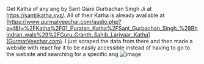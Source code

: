 Get Katha of any ang by Sant Giani Gurbachan Singh Ji at https://santjikatha.xyz/.
All of their Katha is already avaliable at [https://www.gurmatveechar.com/audio.php?q=f&f=%2FKatha%2F01_Puratan_Katha%2FSant_Gurbachan_Singh_%28Bhindran_wale%29%2FGuru_Granth_Sahib_Larivaar_Katha](GurmatVeechar.com).
I just scraped the data from there and then made a website with react for it to be
easily accessible instead of having to go to the website and searching for a specific ang
![image](https://user-images.githubusercontent.com/73843250/147864290-4ba30a82-b7b8-48b4-a34c-5a0be5ab2606.png)

